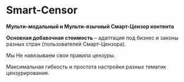 # Smart-Censor
**Мульти-модальный и Мульти-язычный Смарт-Цензор контента**

**Основная добавочная стоимость** – адаптация под бизнес и законы разных стран (пользователей Смарт-Цензора). 

Мы Не навязываем свои правила цензуры. 

Максимальная гибкость и простота настройки разных тематик цензурирования.
